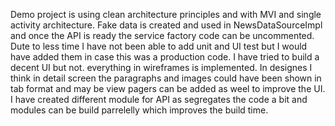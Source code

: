 Demo project is using clean architecture principles and with MVI and single activity architecture. 
Fake data is created and used in NewsDataSourceImpl and once the API is ready the service factory code can be uncommented. 
Dute to less time I have not been able to add unit and UI test but I would have added them in case this was a production code. 
I have tried to build a decent UI but not. everything in wireframes is implemented. In designes I think in detail screen the paragraphs and images could have been shown in tab format and 
may be view pagers can be added as weel to improve the UI. 
I have created different module for API as segregates the code a bit and modules can be build parrelelly which improves the build time. 
